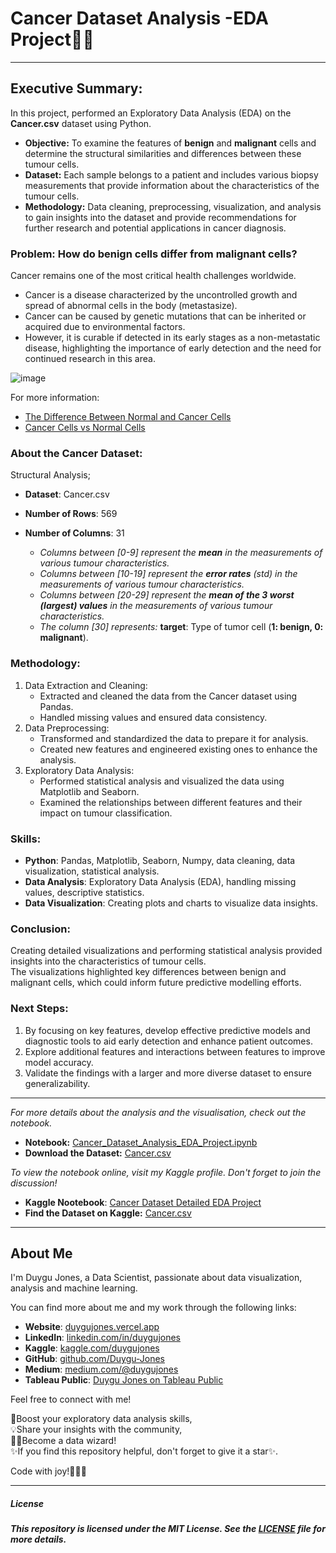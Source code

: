
# Cancer Dataset Analysis -EDA Project🔬🔥

---

## Executive Summary:

In this project, performed an Exploratory Data Analysis (EDA) on the **Cancer.csv** dataset using Python.<br> 
- **Objective:** To examine the features of **benign** and **malignant** cells and determine the structural similarities and differences between these tumour cells.<br>
- **Dataset:** Each sample belongs to a patient and includes various biopsy measurements that provide information about the characteristics of the tumour cells.<br>
- **Methodology:** Data cleaning, preprocessing, visualization, and analysis to gain insights into the dataset and provide recommendations for further research and potential applications in cancer diagnosis.<br>



### Problem: How do benign cells differ from malignant cells?
Cancer remains one of the most critical health challenges worldwide.
- Cancer is a disease characterized by the uncontrolled growth and spread of abnormal cells in the body (metastasize).
- Cancer can be caused by genetic mutations that can be inherited or acquired due to environmental factors.
- However, it is curable if detected in its early stages as a non-metastatic disease, highlighting the importance of early detection and the need for continued research in this area.

![image](https://github.com/Duygu-Jones/EDA_Projects/assets/141514497/951e195d-f6cf-4909-a214-cd770cc62595)


For more information:
- [The Difference Between Normal and Cancer Cells](https://drjockers.com/cancer-cells/)   
- [Cancer Cells vs Normal Cells](https://www.technologynetworks.com/cancer-research/articles/cancer-cells-vs-normal-cells-307366)



### About the Cancer Dataset: 

Structural Analysis;
- **Dataset**: Cancer.csv
- **Number of Rows**: 569
- **Number of Columns**: 31   
        
   - *Columns between [0-9] represent the **mean** in the measurements of various tumour characteristics.*
   - *Columns between [10-19] represent the **error rates** (std) in the measurements of various tumour characteristics.*
   - *Columns between [20-29] represent the **mean of the 3 worst (largest) values** in the measurements of various tumour characteristics.*
   - *The column [30] represents:* **target**: Type of tumor cell (**1: benign, 0: malignant**).




### Methodology:

1. Data Extraction and Cleaning:
   - Extracted and cleaned the data from the Cancer dataset using Pandas.
   - Handled missing values and ensured data consistency.
2. Data Preprocessing:
   - Transformed and standardized the data to prepare it for analysis.
   - Created new features and engineered existing ones to enhance the analysis.
3. Exploratory Data Analysis:
   - Performed statistical analysis and visualized the data using Matplotlib and Seaborn.
   - Examined the relationships between different features and their impact on tumour classification.




### Skills:

- **Python**: Pandas, Matplotlib, Seaborn, Numpy, data cleaning, data visualization, statistical analysis.
- **Data Analysis**: Exploratory Data Analysis (EDA), handling missing values, descriptive statistics.
- **Data Visualization**: Creating plots and charts to visualize data insights.



### Conclusion:

Creating detailed visualizations and performing statistical analysis provided insights into the characteristics of tumour cells.<br>
The visualizations highlighted key differences between benign and malignant cells, which could inform future predictive modelling efforts. 



### Next Steps:

1. By focusing on key features, develop effective predictive models and diagnostic tools to aid early detection and enhance patient outcomes.
2. Explore additional features and interactions between features to improve model accuracy.
3. Validate the findings with a larger and more diverse dataset to ensure generalizability.

---

*For more details about the analysis and the visualisation, check out the notebook.*

- **Notebook:** [Cancer_Dataset_Analysis_EDA_Project.ipynb]([path/to/your/notebook](https://github.com/Duygu-Jones/EDA_Projects/blob/main/Cancer_Dataset_Analysis_EDA_Project/Cancer_Dataset_Analysis_EDA_Project.ipynb))
- **Download the Dataset:** [Cancer.csv]([path/to/your/dataset](https://github.com/Duygu-Jones/EDA_Projects/blob/main/Cancer_Dataset_Analysis_EDA_Project/cancer.csv))


*To view the notebook online, visit my Kaggle profile. Don't forget to join the discussion!*

- **Kaggle Nootebook**: [Cancer Dataset Detailed EDA Project](https://www.kaggle.com/code/duygujones/cancer-dataset-detailed-eda-project)
- **Find the Dataset on Kaggle:** [Cancer.csv](https://www.kaggle.com/datasets/duygujones/cancer-dataset-csv)

---


## About Me

I'm Duygu Jones, a Data Scientist, passionate about data visualization, analysis and machine learning. <br>

You can find more about me and my work through the following links:

- **Website**: [duygujones.vercel.app](https://duygujones.vercel.app/)
- **LinkedIn**: [linkedin.com/in/duygujones](https://www.linkedin.com/in/duygujones/)
- **Kaggle**: [kaggle.com/duygujones](https://www.kaggle.com/duygujones)
- **GitHub**: [github.com/Duygu-Jones](https://github.com/Duygu-Jones)
- **Medium**: [medium.com/@duygujones](https://medium.com/@duygujones)
- **Tableau Public**: [Duygu Jones on Tableau Public](https://public.tableau.com/app/profile/duygu.jones/vizzes)

Feel free to connect with me!<br>


🎯Boost your exploratory data analysis skills,<br> 
💡Share your insights with the community, <br>
👩‍💻Become a data wizard! <br>
✨If you find this repository helpful, don't forget to give it a star✨.<br>

Code with joy!👩‍💻✨

---


##### License

##### This repository is licensed under the MIT License. See the [LICENSE](LICENSE) file for more details.
